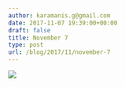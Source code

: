```yaml
---
author: karamanis.g@gmail.com
date: 2017-11-07 19:39:00+00:00
draft: false
title: November 7
type: post
url: /blog/2017/11/november-7
---
```




  
   ![](https://images.squarespace-cdn.com/content/v1/4f3f61bae4b063b909445965/1510077472063-WN9HFMA157HB0RWXGDYD/ke17ZwdGBToddI8pDm48kNiEM88mrzHRsd1mQ3bxVct7gQa3H78H3Y0txjaiv_0fDoOvxcdMmMKkDsyUqMSsMWxHk725yiiHCCLfrh8O1z4YTzHvnKhyp6Da-NYroOW3ZGjoBKy3azqku80C789l0s0XaMNjCqAzRibjnE_wBlkZ2axuMlPfqFLWy-3Tjp4nKScCHg1XF4aLsQJlo6oYbA/IMG_2679.jpg?format=original)

  


